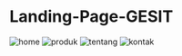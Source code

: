# Landing-Page-GESIT

![home](https://github.com/Aliffaridrhmn25/Landing-Page-GESIT/assets/135413797/8052d683-0c87-48e3-b9dc-83ca73fca8d8)
![produk](https://github.com/Aliffaridrhmn25/Landing-Page-GESIT/assets/135413797/c5603a10-879e-4e80-8785-a7ef81b1bf92)
![tentang](https://github.com/Aliffaridrhmn25/Landing-Page-GESIT/assets/135413797/c0c6d59b-bc04-4f80-89ce-bd3a5d57c1f9)
![kontak](https://github.com/Aliffaridrhmn25/Landing-Page-GESIT/assets/135413797/b95d34e4-56e5-4861-b748-473b371b4b56)
